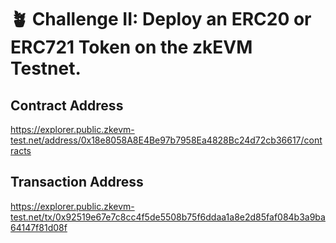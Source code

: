 
# 🪴 Challenge II: Deploy an ERC20 or ERC721 Token on the zkEVM Testnet.


## Contract Address
https://explorer.public.zkevm-test.net/address/0x18e8058A8E4Be97b7958Ea4828Bc24d72cb36617/contracts

## Transaction Address
https://explorer.public.zkevm-test.net/tx/0x92519e67e7c8cc4f5de5508b75f6ddaa1a8e2d85faf084b3a9ba64147f81d08f
